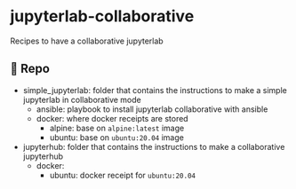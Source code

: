 # jupyterlab-collaborative

Recipes to have a collaborative jupyterlab

## :file_folder: Repo

* simple_jupyterlab: folder that contains the instructions to make a simple
  jupyterlab in collaborative mode
  * ansible: playbook to install jupyterlab collaborative with ansible
  * docker: where docker receipts are stored
    * alpine: base on `alpine:latest` image
    * ubuntu: base on `ubuntu:20.04` image
* jupyterhub: folder that contains the instructions to make a collaborative jupyterhub
  * docker:
    * ubuntu: docker receipt for `ubuntu:20.04`
